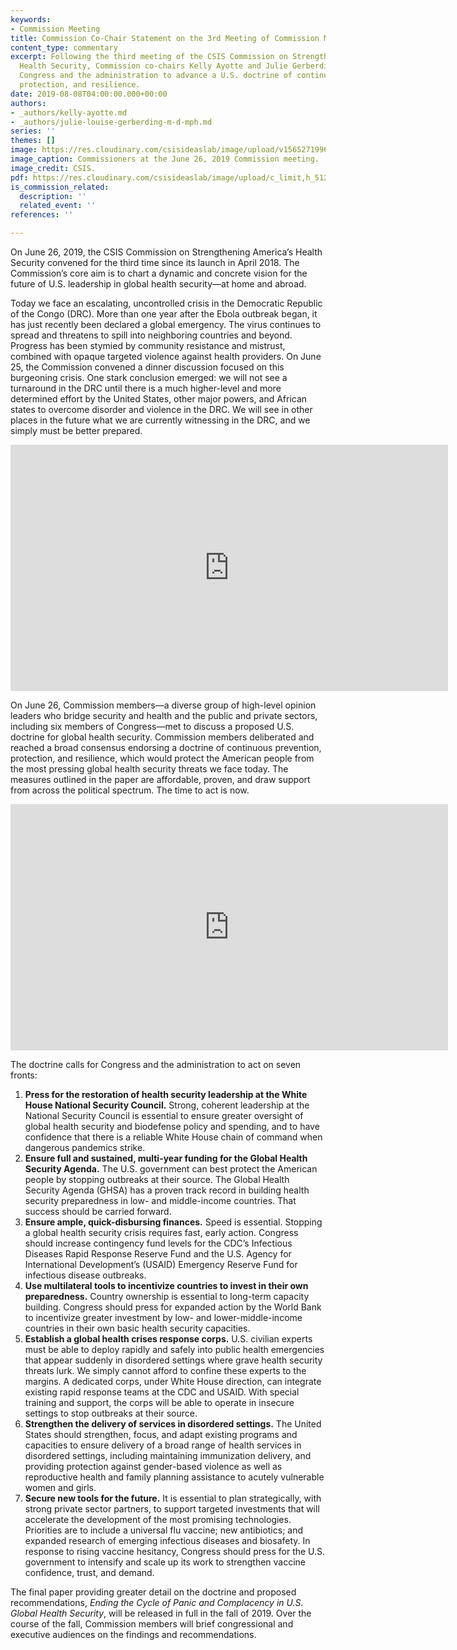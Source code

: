 ```yaml
---
keywords:
- Commission Meeting
title: Commission Co-Chair Statement on the 3rd Meeting of Commission Members
content_type: commentary
excerpt: Following the third meeting of the CSIS Commission on Strengthening America’s
  Health Security, Commission co-chairs Kelly Ayotte and Julie Gerberding call for
  Congress and the administration to advance a U.S. doctrine of continuous prevention,
  protection, and resilience.
date: 2019-08-08T04:00:00.000+00:00
authors:
- _authors/kelly-ayotte.md
- _authors/julie-louise-gerberding-m-d-mph.md
series: ''
themes: []
image: https://res.cloudinary.com/csisideaslab/image/upload/v1565271996/health-commission/health-commission-meeting-june-2019_k5qdeg.jpg
image_caption: Commissioners at the June 26, 2019 Commission meeting.
image_credit: CSIS.
pdf: https://res.cloudinary.com/csisideaslab/image/upload/c_limit,h_512,w_512/v1565271984/health-commission/GlobalHealth_Commission_CoChair_Statement_muukst.pdf
is_commission_related:
  description: ''
  related_event: ''
references: ''

---
```

On June 26, 2019, the CSIS Commission on Strengthening America’s Health Security convened for the third time since its launch in April 2018. The Commission’s core aim is to chart a dynamic and concrete vision for the future of U.S. leadership in global health security—at home and abroad.

Today we face an escalating, uncontrolled crisis in the Democratic Republic of the Congo (DRC). More than one year after the Ebola outbreak began, it has just recently been declared a global emergency. The virus continues to spread and threatens to spill into neighboring countries and beyond. Progress has been stymied by community resistance and mistrust, combined with opaque targeted violence against health providers. On June 25, the Commission convened a dinner discussion focused on this burgeoning crisis. One stark conclusion emerged: we will not see a turnaround in the DRC until there is a much higher-level and more determined effort by the United States, other major powers, and African states to overcome disorder and violence in the DRC. We will see in other places in the future what we are currently witnessing in the DRC, and we simply must be better prepared.

<div class="video-wrapper post-feature-video"><iframe width="700" height="394" src="https://www.youtube.com/embed/rtGYSV6CPiQ" frameborder="0" allow="accelerometer; autoplay; encrypted-media; gyroscope; picture-in-picture" allowfullscreen></iframe></div>

On June 26, Commission members—a diverse group of high-level opinion leaders who bridge security and health and the public and private sectors, including six members of Congress—met to discuss a proposed U.S. doctrine for global health security. Commission members deliberated and reached a broad consensus endorsing a doctrine of continuous prevention, protection, and resilience, which would protect the American people from the most pressing global health security threats we face today. The measures outlined in the paper are affordable, proven, and draw support from across the political spectrum. The time to act is now.

<div class="video-wrapper post-feature-video"><iframe width="700" height="394" src="https://www.youtube.com/embed/jDDPvLJ0Qek" frameborder="0" allow="accelerometer; autoplay; encrypted-media; gyroscope; picture-in-picture" allowfullscreen></iframe></div>

The doctrine calls for Congress and the administration to act on seven fronts:

1. **Press for the restoration of health security leadership at the White House National Security Council.** Strong, coherent leadership at the National Security Council is essential to ensure greater oversight of global health security and biodefense policy and spending, and to have confidence that there is a reliable White House chain of command when dangerous pandemics strike.
2. **Ensure full and sustained, multi-year funding for the Global Health Security Agenda.** The U.S. government can best protect the American people by stopping outbreaks at their source. The Global Health Security Agenda (GHSA) has a proven track record in building health security preparedness in low- and middle-income countries. That success should be carried forward.
3. **Ensure ample, quick-disbursing finances.** Speed is essential. Stopping a global health security crisis requires fast, early action. Congress should increase contingency fund levels for the CDC’s Infectious Diseases Rapid Response Reserve Fund and the U.S. Agency for International Development’s (USAID) Emergency Reserve Fund for infectious disease outbreaks.
4. **Use multilateral tools to incentivize countries to invest in their own preparedness.** Country ownership is essential to long-term capacity building. Congress should press for expanded action by the World Bank to incentivize greater investment by low- and lower-middle-income countries in their own basic health security capacities.
5. **Establish a global health crises response corps.** U.S. civilian experts must be able to deploy rapidly and safely into public health emergencies that appear suddenly in disordered settings where grave health security threats lurk. We simply cannot afford to confine these experts to the margins. A dedicated corps, under White House direction, can integrate existing rapid response teams at the CDC and USAID. With special training and support, the corps will be able to operate in insecure settings to stop outbreaks at their source.
6. **Strengthen the delivery of services in disordered settings.** The United States should strengthen, focus, and adapt existing programs and capacities to ensure delivery of a broad range of health services in disordered settings, including maintaining immunization delivery, and providing protection against gender-based violence as well as reproductive health and family planning assistance to acutely vulnerable women and girls.
7. **Secure new tools for the future.** It is essential to plan strategically, with strong private sector partners, to support targeted investments that will accelerate the development of the most promising technologies. Priorities are to include a universal flu vaccine; new antibiotics; and expanded research of emerging infectious diseases and biosafety. In response to rising vaccine hesitancy, Congress should press for the U.S. government to intensify and scale up its work to strengthen vaccine confidence, trust, and demand.

The final paper providing greater detail on the doctrine and proposed recommendations, _Ending the Cycle of Panic and Complacency in U.S. Global Health Security_, will be released in full in the fall of 2019. Over the course of the fall, Commission members will brief congressional and executive audiences on the findings and recommendations.